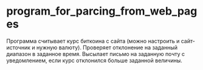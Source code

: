 # program_for_parcing_from_web_pages
Программа считывает курс биткоина с сайта (можно настроить и сайт-источник и нужную валюту). 
Проверяет отклонение на заданный диапазон в заданное время.
Высылает письмо на заданную почту с уведомлением, если курс отклонился больше заданной величины.
